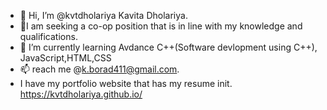 - 👋 Hi, I’m @kvtdholariya Kavita Dholariya.
- 👀I am seeking a co-op position that is in line with my knowledge and qualifications.
- 🌱 I’m currently learning Avdance C++(Software devlopment using C++), JavaScript,HTML,CSS
- 📫 reach me @k.borad411@gmail.com.
- I have my portfolio website that has my resume init. https://kvtdholariya.github.io/

<!---
kvtdholariya/kvtdholariya is a ✨ special ✨ repository because its `README.md` (this file) appears on your GitHub profile.
You can click the Preview link to take a look at your changes.
--->
